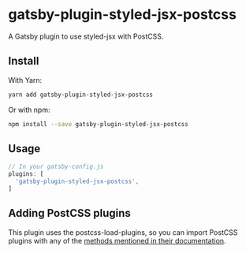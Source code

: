 # gatsby-plugin-styled-jsx-postcss

A Gatsby plugin to use styled-jsx with PostCSS.

## Install

With Yarn:

```bash
yarn add gatsby-plugin-styled-jsx-postcss
```

Or with npm:

```bash
npm install --save gatsby-plugin-styled-jsx-postcss
```

## Usage

```javascript
// In your gatsby-config.js
plugins: [
  'gatsby-plugin-styled-jsx-postcss',
]
```

## Adding PostCSS plugins

This plugin uses the postcss-load-plugins, so you can import PostCSS plugins with any of the [methods mentioned in their documentation](https://github.com/michael-ciniawsky/postcss-load-plugins).
